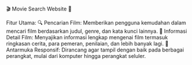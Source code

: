 🎬 Movie Search Website 🎥

Fitur Utama:
🔍 Pencarian Film: Memberikan pengguna kemudahan dalam mencari film berdasarkan judul, genre, dan kata kunci lainnya.
🎥 Informasi Detail Film: Menyajikan informasi lengkap mengenai film termasuk ringkasan cerita, para pemeran, penilaian, dan lebih banyak lagi.
📱 Antarmuka Responsif: Dirancang agar tampil dengan baik pada berbagai perangkat, mulai dari komputer hingga perangkat seluler.
